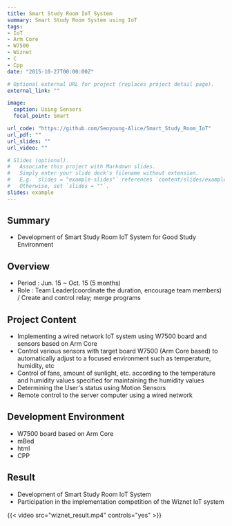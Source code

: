 ```yaml
---
title: Smart Study Room IoT System
summary: Smart Study Room System using IoT
tags:
- IoT
- Arm Core
- W7500
- Wiznet
- C
- Cpp
date: "2015-10-27T00:00:00Z"

# Optional external URL for project (replaces project detail page).
external_link: ""

image:
  caption: Using Sensors
  focal_point: Smart

url_code: "https://github.com/Seoyoung-Alice/Smart_Study_Room_IoT"
url_pdf: ""
url_slides: ""
url_video: ""

# Slides (optional).
#   Associate this project with Markdown slides.
#   Simply enter your slide deck's filename without extension.
#   E.g. `slides = "example-slides"` references `content/slides/example-slides.md`.
#   Otherwise, set `slides = ""`.
slides: example
---
```


##	Summary
- Development of Smart Study Room IoT System for Good Study Environment

##	Overview
- Period : Jun. 15 ~ Oct. 15 (5 months)
- Role : Team Leader(coordinate the duration, encourage team members) / Create and control relay; merge programs

##	Project Content
- Implementing a wired network IoT system using W7500 board and sensors based on Arm Core
- Control various sensors with target board W7500 (Arm Core based) to automatically adjust to a focused environment such as temperature, humidity, etc
- Control of fans, amount of sunlight, etc. according to the temperature and humidity values specified for maintaining the humidity values
- Determining the User's status using Motion Sensors
- Remote control to the server computer using a wired network

##	Development Environment
- W7500 board based on Arm Core
- mBed
- html
- CPP

##	Result
- Development of Smart Study Room IoT System
- Participation in the implementation competition of the Wiznet IoT system

{{< video src="wiznet_result.mp4" controls="yes" >}}